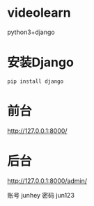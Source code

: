 # videolearn
python3+django

# 安装Django

```
pip install django
```


# 前台

http://127.0.0.1:8000/

# 后台

http://127.0.0.1:8000/admin/

账号 junhey
密码 jun123